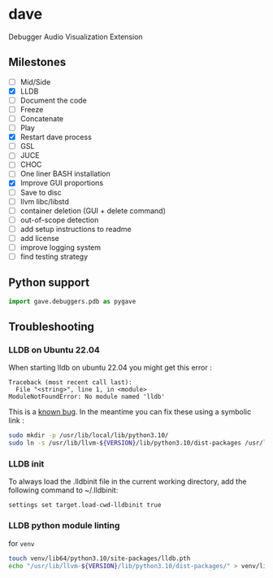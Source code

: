 # dave
Debugger Audio Visualization Extension

## Milestones
- [ ] Mid/Side 
- [x] LLDB
- [ ] Document the code
- [ ] Freeze 
- [ ] Concatenate 
- [ ] Play 
- [x] Restart dave process 
- [ ] GSL 
- [ ] JUCE 
- [ ] CHOC 
- [ ] One liner BASH installation 
- [x] Improve GUI proportions
- [ ] Save to disc
- [ ] llvm libc/libstd
- [ ] container deletion (GUI + delete command)
- [ ] out-of-scope detection
- [ ] add setup instructions to readme
- [ ] add license
- [ ] improve logging system
- [ ] find testing strategy

## Python support
```py
import gave.debuggers.pdb as pygave
```


## Troubleshooting
### LLDB on Ubuntu 22.04
When starting lldb on ubuntu 22.04 you might get this error :
```
Traceback (most recent call last):
  File "<string>", line 1, in <module>
ModuleNotFoundError: No module named 'lldb'
```

This is a [known bug](https://bugs.launchpad.net/ubuntu/+source/llvm-defaults/+bug/1972855). In the meantime you can fix these using a symbolic link :
```bash
sudo mkdir -p /usr/lib/local/lib/python3.10/
sudo ln -s /usr/lib/llvm-${VERSION}/lib/python3.10/dist-packages /usr/lib/local/lib/python3.10/dist-packages
```

### LLDB init
To always load the .lldbinit file in the current working directory, add the following command to ~/.lldbinit:
```
settings set target.load-cwd-lldbinit true
```

### LLDB python module linting
for `venv`
```bash
touch venv/lib64/python3.10/site-packages/lldb.pth
echo "/usr/lib/llvm-${VERSION}/lib/python3.10/dist-packages/" > venv/lib64/python3.10/site-packages/lldb.pth
```